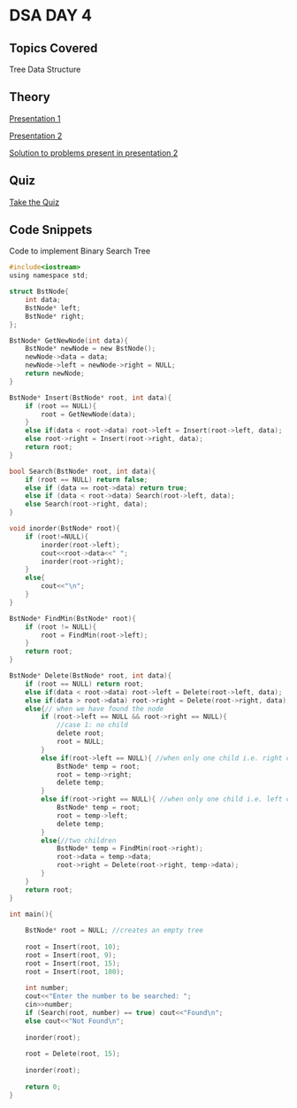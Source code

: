 # DSA DAY 4

## Topics Covered

Tree Data Structure

## Theory

[Presentation 1](https://github.com/py93/DSA-for-Interviews-GirlScript-EOP/blob/master/Day%204/Tree%20introduction.pptx?raw=true)

[Presentation 2](https://github.com/py93/DSA-for-Interviews-GirlScript-EOP/blob/master/Day%204/Trees.pptx?raw=true)

[Solution to problems present in presentation 2](https://github.com/py93/DSA-for-Interviews-GirlScript-EOP/blob/master/Day%204/solution%20of%20trees%20question.pptx?raw=true)

## Quiz

[Take the Quiz](https://forms.gle/EzCoSZ2YMji5msMF6)

## Code Snippets

Code to implement Binary Search Tree

```c
#include<iostream>
using namespace std;

struct BstNode{
	int data;
	BstNode* left;
	BstNode* right;	
};

BstNode* GetNewNode(int data){
	BstNode* newNode = new BstNode();
	newNode->data = data;
	newNode->left = newNode->right = NULL;
	return newNode;
}

BstNode* Insert(BstNode* root, int data){
	if (root == NULL){
		root = GetNewNode(data);
	}
	else if(data < root->data) root->left = Insert(root->left, data);
	else root->right = Insert(root->right, data);
	return root;
}

bool Search(BstNode* root, int data){
	if (root == NULL) return false;
	else if (data == root->data) return true;
	else if (data < root->data) Search(root->left, data);
	else Search(root->right, data);
}

void inorder(BstNode* root){
	if (root!=NULL){
		inorder(root->left);
		cout<<root->data<<" ";
		inorder(root->right);
	}
	else{
		cout<<"\n";
	}
}

BstNode* FindMin(BstNode* root){
	if (root != NULL){
		root = FindMin(root->left);
	}
	return root;
}

BstNode* Delete(BstNode* root, int data){
	if (root == NULL) return root;
	else if(data < root->data) root->left = Delete(root->left, data);
	else if(data > root->data) root->right = Delete(root->right, data);
	else{// when we have found the node
		if (root->left == NULL && root->right == NULL){
			//case 1: no child
			delete root;
			root = NULL;
		}
		else if(root->left == NULL){ //when only one child i.e. right child
			BstNode* temp = root;
			root = temp->right;
			delete temp;
		}
		else if(root->right == NULL){ //when only one child i.e. left child
			BstNode* temp = root;
			root = temp->left;
			delete temp;
		}
		else{//two children
			BstNode* temp = FindMin(root->right);
			root->data = temp->data;
			root->right = Delete(root->right, temp->data);
		}
	}
	return root;
}

int main(){
	
	BstNode* root = NULL; //creates an empty tree
	
	root = Insert(root, 10);
	root = Insert(root, 9);
	root = Insert(root, 15);
	root = Insert(root, 100);
	
	int number;
	cout<<"Enter the number to be searched: ";
	cin>>number;
	if (Search(root, number) == true) cout<<"Found\n";
	else cout<<"Not Found\n";
	
	inorder(root);
	
	root = Delete(root, 15);
	
	inorder(root);
	
	return 0;
}

```
